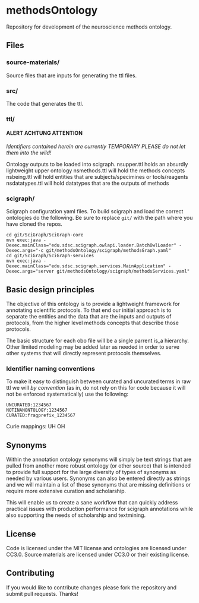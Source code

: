 # methodsOntology
Repository for development of the neuroscience methods ontology.
     
## Files
### source-materials/
Source files that are inputs for generating the ttl files.

### src/
The code that generates the ttl.

### ttl/
#### ALERT ACHTUNG ATTENTION
_Identifiers contained herein are currently TEMPORARY
PLEASE do not let them into the wild!_

Ontology outputs to be loaded into scigraph.
nsupper.ttl holds an absurdly lightweight upper ontology
nsmethods.ttl will hold the methods concepts
nsbeing.ttl will hold entities that are subjects/specimines or tools/reagents
nsdatatypes.ttl will hold datatypes that are the outputs of methods

### scigraph/
Scigraph configuration yaml files. To build scigraph and load the correct ontologies do the following.
Be sure to replace `git/` with the path where you have cloned the repos.
```
cd git/SciGraph/SciGraph-core
mvn exec:java -Dexec.mainClass="edu.sdsc.scigraph.owlapi.loader.BatchOwlLoader" -Dexec.args="-c git/methodsOntology/scigraph/methodsGraph.yaml"
cd git/SciGraph/SciGraph-services
mvn exec:java -Dexec.mainClass="edu.sdsc.scigraph.services.MainApplication" -Dexec.args="server git/methodsOntology/scigraph/methodsServices.yaml"
```

## Basic design principles
The objective of this ontology is to provide a lightweight framework for annotating
scientific protocols. To that end our initial approach is to separate the entities
and the data that are the inputs and outputs of protocols, from the higher level
methods concepts that describe those protocols.

The basic structure for each obo file will be a single parrent is_a hierarchy.
Other limited modeling may be added later as needed in order to serve other systems
that will directly represent protocols themselves.

### Identifier naming conventions
To make it easy to distinguish between curated and uncurated terms in raw ttl
we will _by convention_ (as in, do not rely on this for code because it will
not be enforced systematically) use the following:
```
UNCURATED:1234567
NOTINANONTOLOGY:1234567
CURATED:fragprefix_1234567
```
Curie mappings: UH OH

## Synonyms
Within the annotation ontology synonyms will simply be text strings that are
pulled from another more robust ontology (or other source) that is intended to
provide full support for the large diversity of types of synonyms as needed by
various users. Synonyms can also be entered directly as strings and we will
maintain a list of those synonyms that are missing definitions or require more
extensive curation and scholarship.

This will enable us to create a sane workflow that can quickly address practical
issues with production performance for scigraph annotations while also supporting
the needs of scholarship and textmining.

## License
Code is licensed under the MIT license and ontologies are licensed under CC3.0. Source materials
are licensed under CC3.0 or their existing license.

## Contributing
If you would like to contribute changes please fork the repository and submit pull requests. Thanks!

